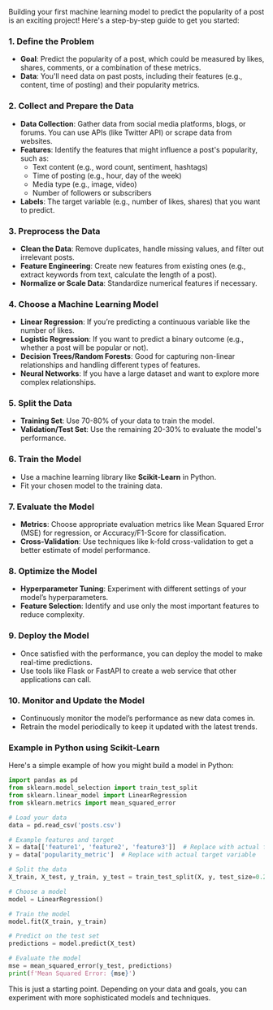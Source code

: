 Building your first machine learning model to predict the popularity of a post is an exciting project! Here's a step-by-step guide to get you started:

### 1. **Define the Problem**
   - **Goal**: Predict the popularity of a post, which could be measured by likes, shares, comments, or a combination of these metrics.
   - **Data**: You'll need data on past posts, including their features (e.g., content, time of posting) and their popularity metrics.

### 2. **Collect and Prepare the Data**
   - **Data Collection**: Gather data from social media platforms, blogs, or forums. You can use APIs (like Twitter API) or scrape data from websites.
   - **Features**: Identify the features that might influence a post's popularity, such as:
     - Text content (e.g., word count, sentiment, hashtags)
     - Time of posting (e.g., hour, day of the week)
     - Media type (e.g., image, video)
     - Number of followers or subscribers
   - **Labels**: The target variable (e.g., number of likes, shares) that you want to predict.

### 3. **Preprocess the Data**
   - **Clean the Data**: Remove duplicates, handle missing values, and filter out irrelevant posts.
   - **Feature Engineering**: Create new features from existing ones (e.g., extract keywords from text, calculate the length of a post).
   - **Normalize or Scale Data**: Standardize numerical features if necessary.

### 4. **Choose a Machine Learning Model**
   - **Linear Regression**: If you’re predicting a continuous variable like the number of likes.
   - **Logistic Regression**: If you want to predict a binary outcome (e.g., whether a post will be popular or not).
   - **Decision Trees/Random Forests**: Good for capturing non-linear relationships and handling different types of features.
   - **Neural Networks**: If you have a large dataset and want to explore more complex relationships.

### 5. **Split the Data**
   - **Training Set**: Use 70-80% of your data to train the model.
   - **Validation/Test Set**: Use the remaining 20-30% to evaluate the model's performance.

### 6. **Train the Model**
   - Use a machine learning library like **Scikit-Learn** in Python.
   - Fit your chosen model to the training data.

### 7. **Evaluate the Model**
   - **Metrics**: Choose appropriate evaluation metrics like Mean Squared Error (MSE) for regression, or Accuracy/F1-Score for classification.
   - **Cross-Validation**: Use techniques like k-fold cross-validation to get a better estimate of model performance.

### 8. **Optimize the Model**
   - **Hyperparameter Tuning**: Experiment with different settings of your model’s hyperparameters.
   - **Feature Selection**: Identify and use only the most important features to reduce complexity.

### 9. **Deploy the Model**
   - Once satisfied with the performance, you can deploy the model to make real-time predictions.
   - Use tools like Flask or FastAPI to create a web service that other applications can call.

### 10. **Monitor and Update the Model**
   - Continuously monitor the model’s performance as new data comes in.
   - Retrain the model periodically to keep it updated with the latest trends.

### **Example in Python using Scikit-Learn**
Here's a simple example of how you might build a model in Python:

```python
import pandas as pd
from sklearn.model_selection import train_test_split
from sklearn.linear_model import LinearRegression
from sklearn.metrics import mean_squared_error

# Load your data
data = pd.read_csv('posts.csv')

# Example features and target
X = data[['feature1', 'feature2', 'feature3']]  # Replace with actual feature names
y = data['popularity_metric']  # Replace with actual target variable

# Split the data
X_train, X_test, y_train, y_test = train_test_split(X, y, test_size=0.2, random_state=42)

# Choose a model
model = LinearRegression()

# Train the model
model.fit(X_train, y_train)

# Predict on the test set
predictions = model.predict(X_test)

# Evaluate the model
mse = mean_squared_error(y_test, predictions)
print(f'Mean Squared Error: {mse}')
```

This is just a starting point. Depending on your data and goals, you can experiment with more sophisticated models and techniques.
